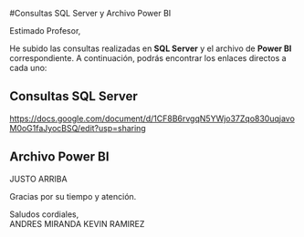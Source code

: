 #Consultas SQL Server y Archivo Power BI

Estimado Profesor,

He subido las consultas realizadas en **SQL Server** y el archivo de **Power BI** correspondiente. A continuación, podrás encontrar los enlaces directos a cada uno:

## Consultas SQL Server
https://docs.google.com/document/d/1CF8B6rvgqN5YWjo37Zqo830uqjavoM0oG1faJyocBSQ/edit?usp=sharing

## Archivo Power BI
JUSTO ARRIBA

Gracias por su tiempo y atención.

Saludos cordiales,  
ANDRES MIRANDA
KEVIN RAMIREZ
